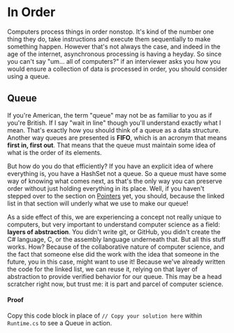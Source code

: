 # In Order

Computers process things in order nonstop. It's kind of the number one thing they do, take instructions and execute them sequentially to make something happen. However that's not always the case, and indeed in the age of the internet, asynchronous processing is having a heyday. So since you can't say "um... all of computers?" if an interviewer asks you how you would ensure a collection of data is processed in order, you should consider using a queue.

## Queue

If you're American, the term "queue" may not be as familiar to you as if you're British. If I say "wait in line" though you'll understand exactly what I mean. That's exactly how you should think of a queue as a data structure. Another way queues are presented is **FIFO**, which is an acronym that means **first in, first out**. That means that the queue must maintain some idea of what is the order of its elements.

But how do you do that efficiently? If you have an explicit idea of where everything is, you have a HashSet not a queue. So a queue must have some way of knowing what comes next, as that's the only way you can preserve order without just holding everything in its place. Well, if you haven't stepped over to the section on [Pointers](/src/Proof/Pointers/README.md) yet, you should, because the linked list in that section will underly what we use to make our queue!

As a side effect of this, we are experiencing a concept not really unique to computers, but very important to understand computer science as a field: **layers of abstraction**. You didn't write git, or GitHub, you didn't create the C# language, C, or the assembly language underneath that. But all this stuff works. How? Because of the collaborative nature of computer science, and the fact that someone else did the work with the idea that someone in the future, you in this case, might want to use it! Because we've already written the code for the linked list, we can reuse it, relying on that layer of abstraction to provide verified behavior for our queue. This may be a head scratcher right now, but trust me: it is part and parcel of computer science.

#### Proof

Copy this code block in place of `// Copy your solution here` within `Runtime.cs` to see a Queue in action.

```C#

```